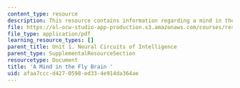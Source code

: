 ```yaml
---
content_type: resource
description: This resource contains information regarding a mind in the fly brain.
file: https://ol-ocw-studio-app-production.s3.amazonaws.com/courses/res-9-003-brains-minds-and-machines-summer-course-summer-2015/afaa7cccd4270598ed334e914da364ae_MITRES_9_003SUM15_sem1.pdf
file_type: application/pdf
learning_resource_types: []
parent_title: Unit 1. Neural Circuits of Intelligence
parent_type: SupplementalResourceSection
resourcetype: Document
title: 'A Mind in the Fly Brain '
uid: afaa7ccc-d427-0598-ed33-4e914da364ae
---
```

